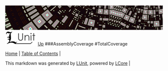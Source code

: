 ![](../Content/LUnit-banner-small.png "")
[<img align="right;" src="../Content/LUnit-logo-small.png">](../../README.md)
[Up](AssemblyCoverage.md)
###AssemblyCoverage
#TotalCoverage

[Home](../../README.md) | [Table of Contents](../../TableOfContents.md) | 


This markdown was generated by [LUnit](https://github.com/CodeSingularity/LUnit), powered by [LCore](https://github.com/CodeSingularity/LCore) | 

